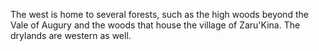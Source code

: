 The west is home to several forests, such as the high woods beyond the Vale of Augury and the woods that house the village of Zaru'Kina. The drylands are western as well.